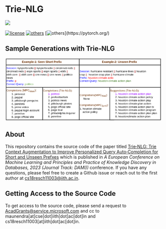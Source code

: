 # Trie-NLG

![](https://github.com/kaushal0494/Trie-NLG/blob/main/trie-nlg.png)

[![license](https://img.shields.io/github/license/mashape/apistatus.svg?maxAge=2592000)](https://github.com/Arko98/Hostility-Detection-in-Hindi-Constraint-2021/blob/main/LICENSE)
[![others](https://img.shields.io/badge/Huggingface-Cuda%2011.1.0-brightgreen)](https://huggingface.co/)
[![others](https://img.shields.io/badge/PyTorch-Stable%20(1.8.0)-orange)](https://pytorch.org/)

## Sample Generations with Trie-NLG

![](https://github.com/kaushal0494/Trie-NLG/blob/main/sample-gens.png)

## About

This repository contains the source code of the paper titled [Trie‑NLG: Trie Context Augmentation to Improve Personalized
Query Auto‑Completion for Short and Unseen Prefxes](https://trebuchet.public.springernature.app/get_content/03bb8a3c-bf40-4f72-9146-bf49d38489d8) which is published in *A European Conference on Machine Learning and Principles and Practice of Knowledge Discovery in Databases, 2023 (Journal Track: DAMI))* conference. If you have any questions, please feel free to create a Github issue or reach out to the first author at <cs18resch11003@iith.ac.in>.

## Getting Access to the Source Code

To get access to the source code, please send a request to <AcadGrants@service.microsoft.com> and cc to maunendra[at]cse[dot]iith[dot]ac[dot]in and  cs18resch11003[at]iith[dot]ac[dot]in.

